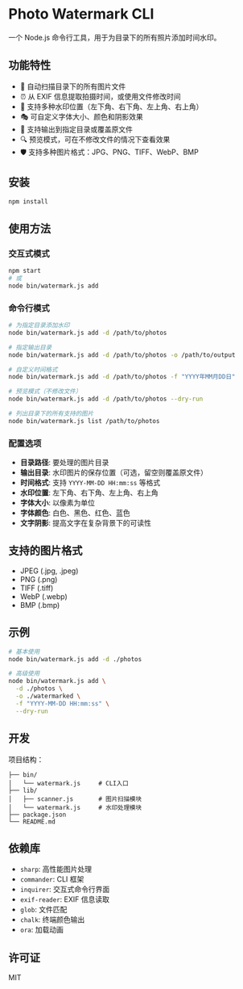 # Photo Watermark CLI

一个 Node.js 命令行工具，用于为目录下的所有照片添加时间水印。

## 功能特性

- 📸 自动扫描目录下的所有图片文件
- ⏰ 从 EXIF 信息提取拍摄时间，或使用文件修改时间
- 🎨 支持多种水印位置（左下角、右下角、左上角、右上角）
- 🎭 可自定义字体大小、颜色和阴影效果
- 📁 支持输出到指定目录或覆盖原文件
- 🔍 预览模式，可在不修改文件的情况下查看效果
- 🛡️ 支持多种图片格式：JPG、PNG、TIFF、WebP、BMP

## 安装

```bash
npm install
```

## 使用方法

### 交互式模式

```bash
npm start
# 或
node bin/watermark.js add
```

### 命令行模式

```bash
# 为指定目录添加水印
node bin/watermark.js add -d /path/to/photos

# 指定输出目录
node bin/watermark.js add -d /path/to/photos -o /path/to/output

# 自定义时间格式
node bin/watermark.js add -d /path/to/photos -f "YYYY年MM月DD日"

# 预览模式（不修改文件）
node bin/watermark.js add -d /path/to/photos --dry-run

# 列出目录下的所有支持的图片
node bin/watermark.js list /path/to/photos
```

### 配置选项

- **目录路径**: 要处理的图片目录
- **输出目录**: 水印图片的保存位置（可选，留空则覆盖原文件）
- **时间格式**: 支持 `YYYY-MM-DD HH:mm:ss` 等格式
- **水印位置**: 左下角、右下角、左上角、右上角
- **字体大小**: 以像素为单位
- **字体颜色**: 白色、黑色、红色、蓝色
- **文字阴影**: 提高文字在复杂背景下的可读性

## 支持的图片格式

- JPEG (.jpg, .jpeg)
- PNG (.png)
- TIFF (.tiff)
- WebP (.webp)
- BMP (.bmp)

## 示例

```bash
# 基本使用
node bin/watermark.js add -d ./photos

# 高级使用
node bin/watermark.js add \
  -d ./photos \
  -o ./watermarked \
  -f "YYYY-MM-DD HH:mm:ss" \
  --dry-run
```

## 开发

项目结构：

```
├── bin/
│   └── watermark.js     # CLI入口
├── lib/
│   ├── scanner.js       # 图片扫描模块
│   └── watermark.js     # 水印处理模块
├── package.json
└── README.md
```

## 依赖库

- `sharp`: 高性能图片处理
- `commander`: CLI 框架
- `inquirer`: 交互式命令行界面
- `exif-reader`: EXIF 信息读取
- `glob`: 文件匹配
- `chalk`: 终端颜色输出
- `ora`: 加载动画

## 许可证

MIT
